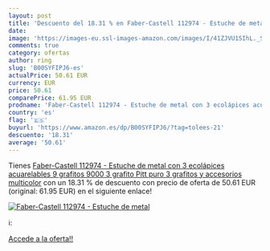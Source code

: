 ```yaml
---
layout: post
title: 'Descuento del 18.31 % en Faber-Castell 112974 - Estuche de metal '
date: 
image: 'https://images-eu.ssl-images-amazon.com/images/I/41ZJVU1SIhL._SL200_.jpg'
comments: true
category: ofertas
author: ring
slug: 'B00SYFIPJ6-es'
actualPrice: 50.61 EUR
currency: EUR
price: 50.61
comparePrice: 61.95 EUR
prodname: 'Faber-Castell 112974 - Estuche de metal con 3 ecolápices acuarelables  9 grafitos 9000  3 grafito Pitt puro  3 grafitos y accesorios  multicolor'
country: 'es'
flag: '🇪🇸'
buyurl: 'https://www.amazon.es/dp/B00SYFIPJ6/?tag=tolees-21'
descuento: '18.31'
average: '50.61'
---
```


Tienes [Faber-Castell 112974 - Estuche de metal con 3 ecolápices acuarelables  9 grafitos 9000  3 grafito Pitt puro  3 grafitos y accesorios  multicolor](https://www.amazon.es/dp/B00SYFIPJ6/?tag=tolees-21) con un 18.31 % de descuento con precio de oferta de 50.61 EUR (original: 61.95 EUR) en el siguiente enlace!

[![Faber-Castell 112974 - Estuche de metal ](https://images-eu.ssl-images-amazon.com/images/I/41ZJVU1SIhL._SL200_.jpg)](https://www.amazon.es/dp/B00SYFIPJ6/?tag=tolees-21)

ℹ️:


[Accede a la oferta!!](https://www.amazon.es/dp/B00SYFIPJ6/?tag=tolees-21)
